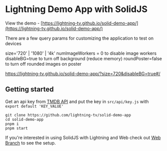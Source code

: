# Lightning Demo App with SolidJS

View the demo - [https://lightning-tv.github.io/solid-demo-app/](https://lightning-tv.github.io/solid-demo-app/)

There are a few query params for customizing the application to test on devices

size='720' | '1080' | '4k'
numImageWorkers = 0 to disable image workers
disableBG=true to turn off background (reduce memory)
roundPoster=false to turn off rounded images on poster

https://lightning-tv.github.io/solid-demo-app/?size=720&disableBG=true#/

## Getting started

Get an api key from [TMDB API](https://developers.themoviedb.org/3/getting-started/introduction)
and put the key in `src/api/key.js` with `export default 'KEY_VALUE'`

```
git clone https://github.com/lightning-tv/solid-demo-app
cd solid-demo-app
pnpm i
pnpm start
```

If you're interested in using SolidJS with Lightning and Web check out [Web Branch](https://github.com/lightning-tv/solid-demo-app/tree/web) to see the setup.
